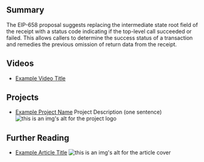 ## Summary

The EIP-658 proposal suggests replacing the intermediate state root field of the receipt with a status code indicating if the top-level call succeeded or failed. This allows callers to determine the success status of a transaction and remedies the previous omission of return data from the receipt.

## Videos

- [Example Video Title](https://www.youtube.com/watch?v=TDGq4aeevgY)

## Projects

- [Example Project Name](https://xxxx.xxx/xxxxx) Project Description (one sentence) ![this is an img's alt for the project logo](https://xxxx.xxx/project-logo.xxx)

## Further Reading

- [Example Article Title](https://xxxx.xxx/xxxxx) ![this is an img's alt for the article cover](https://xxxx.xxx/article-cover.xxx)
